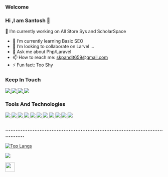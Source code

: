 ### Welcome
### Hi ,I am Santosh 👋




🔭 I’m currently working on All Store Sys and ScholarSpace
- 🌱 I’m currently learning Basic SEO
- 👯 I’m looking to collaborate on Larvel ...
- 💬 Ask me about Php/Laravel
- 📫 How to reach me: skpandit659@gmail.com
- ⚡ Fun fact: Too Shy

### Keep In Touch
<a href="https://www.facebook.com/profile.php?id=100023969507395">
  <img src="https://img.icons8.com/color/48/000000/facebook.png"/>
</a>
<a href="https://github.com/SkPandit883">
  <img src="https://img.icons8.com/nolan/48/github.png"/>
</a>
<a href="https://www.linkedin.com/in/santosh-pandit-8a168519a/">
 <img src="https://img.icons8.com/fluent/48/000000/linkedin.png"/>
</a>
<a href="https://www.instagram.com/skpandit.111/">
 <img src="https://img.icons8.com/fluent/48/000000/instagram-new.png"/>
</a>

### Tools And Technologies
<a href="https://github.com/SkPandit883">
 <img src="https://img.icons8.com/offices/40/000000/php-logo.png"/>
</a>
<a href="https://github.com/SkPandit883">
  <img src="https://img.icons8.com/fluent/48/000000/laravel.png"/>
</a>
<a href="https://github.com/SkPandit883">
<img src="https://img.icons8.com/color/48/000000/javascript.png"/>
</a>
<a href="https://github.com/SkPandit883">
<img src="https://img.icons8.com/color/48/000000/python.png"/>
</a>
<a href="https://github.com/SkPandit883">
<img src="https://img.icons8.com/color/48/000000/react-native.png"/>
</a>
<a href="https://github.com/SkPandit883">
  <img src="https://img.icons8.com/color/48/000000/nodejs.png"/>
</a>
<a href="https://github.com/SkPandit883">
<img src="https://img.icons8.com/color/48/000000/html-5.png"/>
</a>
<a href="https://github.com/SkPandit883">
 <img src="https://img.icons8.com/color/48/000000/css3.png"/>
</a>
<a href="https://github.com/SkPandit883">
<img src="https://img.icons8.com/color/48/000000/mongodb.png"/>
</a>
<a href="https://github.com/SkPandit883">
<img src="https://img.icons8.com/fluent/48/000000/mysql-logo.png"/>
</a>
<a href="https://github.com/SkPandit883">
<img src="https://img.icons8.com/color/48/000000/bootstrap.png"/>
</a>

### .......................................................................................................

[![Top Langs](https://github-readme-stats.vercel.app/api/top-langs/?username=SkPandit883&langs_count=10&layout=compact&theme=radical&card_width=445)](https://github.com/anuraghazra/github-readme-stats)

[![](https://github-readme-stats.vercel.app/api?username=SkPandit883&count_private=true&show_icons=true&theme=radical&disable_animations=false)](https://github.com/anuraghazra/github-readme-stats)

<!-- [![willianrod's wakatime stats](https://github-readme-stats.vercel.app/api/wakatime?username=SkPandit883)](https://github.com/anuraghazra/github-readme-stats) -->

<a href="https://github.com/SkPandit883">
  <img height='30' src="https://github.githubassets.com/images/modules/logos_page/Octocat.png" />
</a>
<!-- <a href="https://github.com/anuraghazra/convoychat">
  <img align="center" src="https://github-readme-stats.vercel.app/api/pin/?username=anuraghazra&repo=convoychat" />
</a> -->
